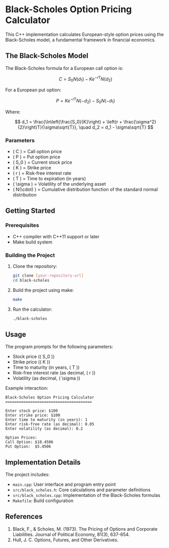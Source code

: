 # Black-Scholes Option Pricing Calculator

This C++ implementation calculates European-style option prices using the Black-Scholes model, a fundamental framework in financial economics.

## The Black-Scholes Model

The Black-Scholes formula for a European call option is:

$$
C = S_0 N(d_1) - K e^{-rT} N(d_2)
$$

For a European put option:

$$
P = K e^{-rT} N(-d_2) - S_0 N(-d_1)
$$

Where:

$$
d_1 = \frac{\ln\left(\frac{S_0}{K}\right) + \left(r + \frac{\sigma^2}{2}\right)T}{\sigma\sqrt{T}}, \quad d_2 = d_1 - \sigma\sqrt{T}
$$

### Parameters

- \( C \) = Call option price
- \( P \) = Put option price
- \( S_0 \) = Current stock price
- \( K \) = Strike price
- \( r \) = Risk-free interest rate
- \( T \) = Time to expiration (in years)
- \( \sigma \) = Volatility of the underlying asset
- \( N(\cdot) \) = Cumulative distribution function of the standard normal distribution

## Getting Started

### Prerequisites

- C++ compiler with C++11 support or later
- Make build system

### Building the Project

1. Clone the repository:

   ```bash
   git clone [your-repository-url]
   cd black-scholes
   ```

2. Build the project using make:

   ```bash
   make
   ```

3. Run the calculator:

   ```bash
   ./black-scholes
   ```

## Usage

The program prompts for the following parameters:

- Stock price (\( S_0 \))
- Strike price (\( K \))
- Time to maturity (in years, \( T \))
- Risk-free interest rate (as decimal, \( r \))
- Volatility (as decimal, \( \sigma \))

Example interaction:

```
Black-Scholes Option Pricing Calculator
======================================

Enter stock price: $100
Enter strike price: $100
Enter time to maturity (in years): 1
Enter risk-free rate (as decimal): 0.05
Enter volatility (as decimal): 0.2

Option Prices:
Call Option: $10.4506
Put Option:  $5.4506
```

## Implementation Details

The project includes:

- `main.cpp`: User interface and program entry point
- `src/black_scholes.h`: Core calculations and parameter definitions
- `src/black_scholes.cpp`: Implementation of the Black-Scholes formulas
- `Makefile`: Build configuration


## References

1. Black, F., & Scholes, M. (1973). The Pricing of Options and Corporate Liabilities. Journal of Political Economy, 81(3), 637-654.
2. Hull, J. C. Options, Futures, and Other Derivatives.
